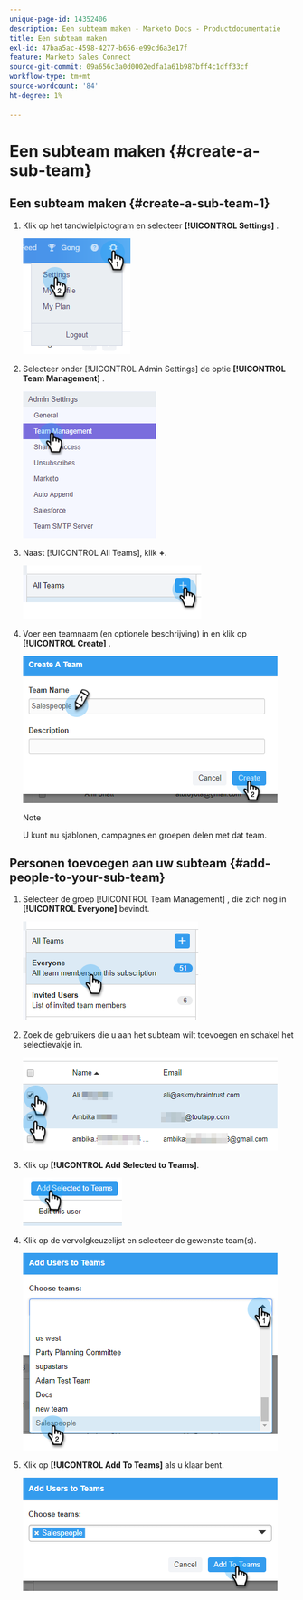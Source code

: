 ```yaml
---
unique-page-id: 14352406
description: Een subteam maken - Marketo Docs - Productdocumentatie
title: Een subteam maken
exl-id: 47baa5ac-4598-4277-b656-e99cd6a3e17f
feature: Marketo Sales Connect
source-git-commit: 09a656c3a0d0002edfa1a61b987bff4c1dff33cf
workflow-type: tm+mt
source-wordcount: '84'
ht-degree: 1%

---
```


# Een subteam maken {#create-a-sub-team}

## Een subteam maken {#create-a-sub-team-1}

1. Klik op het tandwielpictogram en selecteer **[!UICONTROL Settings]** .

   ![](assets/one-1.png)

1. Selecteer onder [!UICONTROL Admin Settings] de optie **[!UICONTROL Team Management]** .

   ![](assets/two-1.png)

1. Naast [!UICONTROL All Teams], klik **+**.

   ![](assets/three-1.png)

1. Voer een teamnaam (en optionele beschrijving) in en klik op **[!UICONTROL Create]** .

   ![](assets/four-1.png)

   >[!NOTE]
   >
   >U kunt nu sjablonen, campagnes en groepen delen met dat team.

## Personen toevoegen aan uw subteam {#add-people-to-your-sub-team}

1. Selecteer de groep [!UICONTROL Team Management] , die zich nog in **[!UICONTROL Everyone]** bevindt.

   ![](assets/five-1.png)

1. Zoek de gebruikers die u aan het subteam wilt toevoegen en schakel het selectievakje in.

   ![](assets/six.png)

1. Klik op **[!UICONTROL Add Selected to Teams]**.

   ![](assets/seven.png)

1. Klik op de vervolgkeuzelijst en selecteer de gewenste team(s).

   ![](assets/eight.png)

1. Klik op **[!UICONTROL Add To Teams]** als u klaar bent.

   ![](assets/nine.png)
